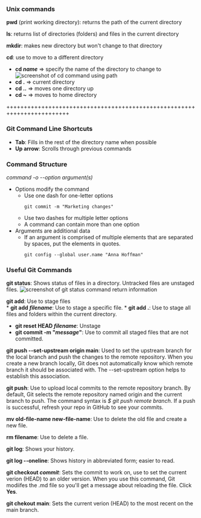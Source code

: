 ### Unix commands
**pwd** (print working directory): returns the path of the current directory

**ls**: returns list of directories (folders) and files in the current directory

**mkdir**: makes new directory but won't change to that directory

**cd**: use to move to a different directory
* **cd _name_** => specify the name of the directory to change to
![screenshot of cd command using path](https://github.com/susanne-sundseth/Git-GH-for-writers.git/assets/cd_directory_name_with_path.png)
* **cd .** =>  current directory
* **cd ..** => moves one directory up
* **cd ~** => moves to home directory

++++++++++++++++++++++++++++++++++++++++++++++++++++++++++++++++++++++++

### Git Command Line Shortcuts
* **Tab**: Fills in the rest of the directory name when possible
* **Up arrow**: Scrolls through previous commands

### Command Structure
_command -o --option argument(s)_
* Options modify the command
    * Use one dash for one-letter options
        ```
        git commit -m "Marketing changes"
        ```
    * Use two dashes for multiple letter options
    * A command can contain more than one option
* Arguments are additional data
    * If an argument is comprised of multiple elements that are separated by spaces, put the elements in quotes.
        ```
        git config --global user.name "Anna Hoffman"

### Useful Git Commands
**git status**: Shows status of files in a directory. Untracked files are unstaged files.
![screenshot of git status command return information](https://github.com/susanne-sundseth/Git-GH-for-writers.git/assets/git_status_return_example.png)

**git add**: Use to stage files  
    * **git add _filename_**: Use to stage a specific file.
    * **git add .**: Use to stage all files and folders within the current directory.

* **git reset HEAD _filename_**: Unstage
* **git commit -m "_message_"**: Use to commit all staged files that are not committed. 

**git push --set-upstream origin main**: Used to set the upstream branch for the local branch and push the changes to the remote repository. When you create a new branch locally, Git does not automatically know which remote branch it should be associated with. The --set-upstream option helps to establish this association.

**git push**: Use to upload local commits to the remote repository branch. By default, Git selects the remote repository named origin and the current branch to push. The command syntax is _$ git push remote branch_. If a push is successful, refresh your repo in GitHub to see your commits. 

**mv old-file-name new-file-name**: Use to delete the old file and create a new file. 

**rm filename**: Use to delete a file.

**git log**: Shows your history.

**git log --oneline**: Shows history in abbreviated form; easier to read.

**git checkout _commit_**: Sets the commit to work on, use to set the current verion (HEAD) to an older version. When you use this command, Git modiifes the .md file so you'll get a message about reloading the file. Click **Yes**.

**git chekout main**: Sets the current verion (HEAD) to the most recent on the main branch.